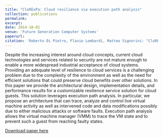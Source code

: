 ```yaml
---
title: "CloRExPa: Cloud resilience via execution path analysis"
collection: publications
permalink: 
excerpt: 
date: 2014-10-01
venue: 'Future Generation Computer Systems'
paperurl: 
citation: 'Roberto Di Pietro, Flavio Lombardi, Matteo Signorini: "CloRExPa: Cloud resilience via execution path analysis", Future Generation Computer Systems - Volume 32, 2014, Pages 168-179, ISSN 0167-739X'
---
```

Despite the increasing interest around cloud concepts, current cloud technologies and services related to security are not mature enough to enable a more widespread industrial acceptance of cloud systems. Providing an adequate level of resilience to cloud services is a challenging problem due to the complexity of the environment as well as the need for efficient solutions that could preserve cloud benefits over other solutions. In this paper we provide the architectural design, implementation details, and performance results for a customizable resilience service solution for cloud guests. This solution leverages execution path analysis. In particular, we propose an architecture that can trace, analyze and control live virtual machine activity as well as intervened code and data modifications possibly due to either malicious attacks or software faults. Execution path analysis allows the virtual machine manager (VMM) to trace the VM state and to prevent such a guest from reaching faulty states.

[Download paper here](https://doi.org/10.1016/j.future.2012.05.010)